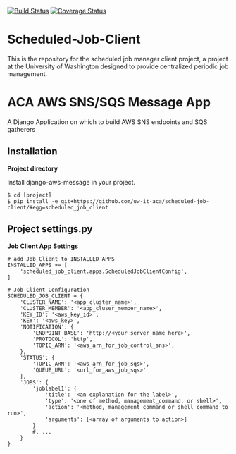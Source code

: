 [![Build Status](https://api.travis-ci.org/uw-it-aca/scheduled-job-client.svg?branch=develop)](https://travis-ci.org/uw-it-aca/scheduled-job-client)
[![Coverage Status](https://coveralls.io/repos/uw-it-aca/scheduled-job-client/badge.png?branch=develop)](https://coveralls.io/r/uw-it-aca/scheduled-job-client?branch=develop)


# Scheduled-Job-Client
This is the repository for the scheduled job manager client project, a project at the University of Washington designed to provide centralized periodic job management.

ACA AWS SNS/SQS Message App
===========================

A Django Application on which to build AWS SNS endpoints and SQS gatherers

Installation
------------

**Project directory**

Install django-aws-message in your project.

    $ cd [project]
    $ pip install -e git+https://github.com/uw-it-aca/scheduled-job-client/#egg=scheduled_job_client

Project settings.py
------------------

**Job Client App Settings**

    # add Job Client to INSTALLED_APPS
    INSTALLED_APPS += [
        'scheduled_job_client.apps.ScheduledJobClientConfig',
    ]

    # Job Client Configuration
    SCHEDULED_JOB_CLIENT = {
        'CLUSTER_NAME': '<app_cluster_name>',
        'CLUSTER_MEMBER': '<app_cluser_member_name>',
        'KEY_ID': '<aws_key_id>',
        'KEY': '<aws_key>',
        'NOTIFICATION': {
            'ENDPOINT_BASE': 'http://<your_server_name_here>',
            'PROTOCOL': 'http',
            'TOPIC_ARN': '<aws_arn_for_job_control_sns>',
        },
        'STATUS': {
            'TOPIC_ARN': '<aws_arn_for_job_sqs>',
            'QUEUE_URL': '<url_for_aws_job_sqs>'
        },
        'JOBS': {
            'joblabel1': {
                'title': '<an explanation for the label>',
                'type': '<one of method, management_command, or shell>',
                'action': '<method, management command or shell command to run>',
                'arguments': [<array of arguments to action>]
            }
            #, ...
        }
    }

